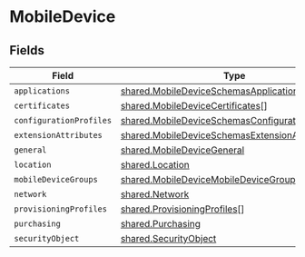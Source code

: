 # MobileDevice


## Fields

| Field                                                                                                                       | Type                                                                                                                        | Required                                                                                                                    | Description                                                                                                                 |
| --------------------------------------------------------------------------------------------------------------------------- | --------------------------------------------------------------------------------------------------------------------------- | --------------------------------------------------------------------------------------------------------------------------- | --------------------------------------------------------------------------------------------------------------------------- |
| `applications`                                                                                                              | [shared.MobileDeviceSchemasApplications](../../../sdk/models/shared/mobiledeviceschemasapplications.md)[]                   | :heavy_minus_sign:                                                                                                          | N/A                                                                                                                         |
| `certificates`                                                                                                              | [shared.MobileDeviceCertificates](../../../sdk/models/shared/mobiledevicecertificates.md)[]                                 | :heavy_minus_sign:                                                                                                          | N/A                                                                                                                         |
| `configurationProfiles`                                                                                                     | [shared.MobileDeviceSchemasConfigurationProfiles](../../../sdk/models/shared/mobiledeviceschemasconfigurationprofiles.md)[] | :heavy_minus_sign:                                                                                                          | N/A                                                                                                                         |
| `extensionAttributes`                                                                                                       | [shared.MobileDeviceSchemasExtensionAttributes](../../../sdk/models/shared/mobiledeviceschemasextensionattributes.md)[]     | :heavy_minus_sign:                                                                                                          | N/A                                                                                                                         |
| `general`                                                                                                                   | [shared.MobileDeviceGeneral](../../../sdk/models/shared/mobiledevicegeneral.md)                                             | :heavy_minus_sign:                                                                                                          | N/A                                                                                                                         |
| `location`                                                                                                                  | [shared.Location](../../../sdk/models/shared/location.md)                                                                   | :heavy_minus_sign:                                                                                                          | N/A                                                                                                                         |
| `mobileDeviceGroups`                                                                                                        | [shared.MobileDeviceMobileDeviceGroups](../../../sdk/models/shared/mobiledevicemobiledevicegroups.md)[]                     | :heavy_minus_sign:                                                                                                          | N/A                                                                                                                         |
| `network`                                                                                                                   | [shared.Network](../../../sdk/models/shared/network.md)                                                                     | :heavy_minus_sign:                                                                                                          | N/A                                                                                                                         |
| `provisioningProfiles`                                                                                                      | [shared.ProvisioningProfiles](../../../sdk/models/shared/provisioningprofiles.md)[]                                         | :heavy_minus_sign:                                                                                                          | N/A                                                                                                                         |
| `purchasing`                                                                                                                | [shared.Purchasing](../../../sdk/models/shared/purchasing.md)                                                               | :heavy_minus_sign:                                                                                                          | N/A                                                                                                                         |
| `securityObject`                                                                                                            | [shared.SecurityObject](../../../sdk/models/shared/securityobject.md)                                                       | :heavy_minus_sign:                                                                                                          | N/A                                                                                                                         |